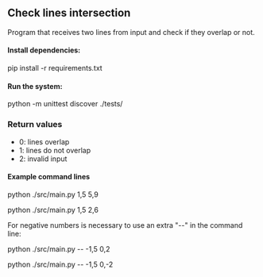 ## Check lines intersection

Program that receives two lines from input and check if they overlap or not.  

#### Install dependencies:
pip install -r requirements.txt

#### Run the system:
python -m unittest discover ./tests/

### Return values
- 0: lines overlap
- 1: lines do not overlap
- 2: invalid input

#### Example command lines
python ./src/main.py 1,5 5,9

python ./src/main.py 1,5 2,6

For negative numbers is necessary to use an extra "--" in the command line:

python ./src/main.py -- -1,5 0,2

python ./src/main.py -- -1,5 0,-2